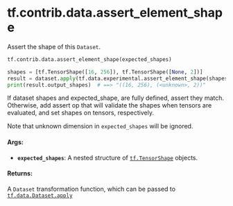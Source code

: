 <div itemscope itemtype="http://developers.google.com/ReferenceObject">
<meta itemprop="name" content="tf.contrib.data.assert_element_shape" />
<meta itemprop="path" content="Stable" />
</div>

# tf.contrib.data.assert_element_shape

Assert the shape of this `Dataset`.

``` python
tf.contrib.data.assert_element_shape(expected_shapes)
```

<!-- Placeholder for "Used in" -->

```python
shapes = [tf.TensorShape([16, 256]), tf.TensorShape([None, 2])]
result = dataset.apply(tf.data.experimental.assert_element_shape(shapes))
print(result.output_shapes)  # ==> "((16, 256), (<unknown>, 2))"
```

If dataset shapes and expected_shape, are fully defined, assert they match.
Otherwise, add assert op that will validate the shapes when tensors are
evaluated, and set shapes on tensors, respectively.

Note that unknown dimension in `expected_shapes` will be ignored.

#### Args:


* <b>`expected_shapes`</b>: A nested structure of <a href="../../../tf/TensorShape.md"><code>tf.TensorShape</code></a> objects.


#### Returns:

A `Dataset` transformation function, which can be passed to
<a href="../../../tf/data/Dataset.md#apply"><code>tf.data.Dataset.apply</code></a>

